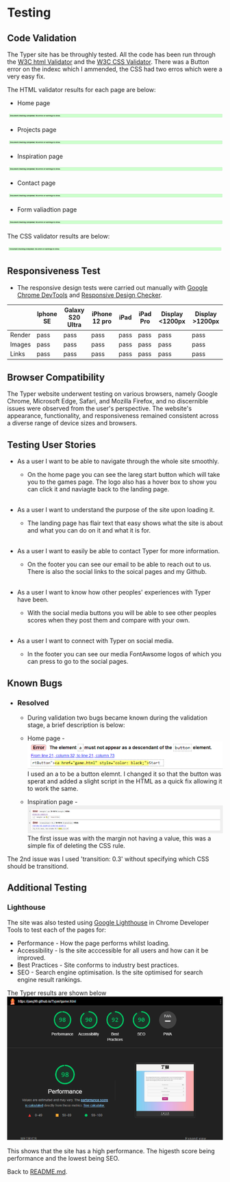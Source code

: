 # Testing
## Code Validation
The Typer site has be throughly tested. All the code has been run through the [W3C html Validator](https://validator.w3.org/) and the [W3C CSS Validator](https://jigsaw.w3.org/css-validator/). There was a Button error on the indexc which I ammended, the CSS had two erros which were a very easy fix.

The HTML validator results for each page are below:

* Home page

![W3C Validator test result](assets/readme-images/w3ctesting.png)

* Projects page

![W3C Validator test result](assets/readme-images/w3ctesting.png)

* Inspiration page

![W3C Validator test result](assets/readme-images/w3ctesting.png)

* Contact page

![W3C Validator test result](assets/readme-images/w3ctesting.png)

* Form valiadtion page

![W3C Validator test result](assets/readme-images/w3ctesting.png)

The CSS validator results are below:

![CSS Validator test result](assets/readme-images/csstesting.png)

## Responsiveness Test

* The responsive design tests were carried out manually with [Google Chrome DevTools](https://developer.chrome.com/docs/devtools/) and [Responsive Design Checker](https://www.responsivedesignchecker.com/).

|        | Iphone SE | Galaxy S20 Ultra | iPhone 12 pro | iPad | iPad Pro | Display <1200px | Display >1200px |
|--------|---------|-----------|----------|------|----------|-----------------|-----------------|
| Render | pass    | pass      | pass     | pass | pass     | pass            | pass            |
| Images | pass    | pass      | pass     | pass | pass     | pass            | pass            |
| Links  | pass    | pass      | pass     | pass | pass     | pass            | pass            |



## Browser Compatibility

The Typer website underwent testing on various browsers, namely Google Chrome, Microsoft Edge, Safari, and Mozilla Firefox, and no discernible issues were observed from the user's perspective. The website's appearance, functionality, and responsiveness remained consistent across a diverse range of device sizes and browsers.

## Testing User Stories

* As a user I want to be able to navigate through the whole site smoothly.
    * On the home page you can see the lareg start button which will take you to the games page. The logo also has a hover box to show you can click it and naviagte back to the landing page.

    <br>
* As a user I want to understand the purpose of the site upon loading it.
    * The landing page has flair text that easy shows what the site is about and what you can do on it and what it is for.

    <br>
* As a user I want to easily be able to contact Typer for more information.
    * On the footer you can see our email to be able to reach out to us. There is also the social links to the soical pages and my Github.

    <br>
* As a user I want to know how other peoples' experiences with Typer have been.
    * With the social media buttons you will be able to see other peoples scores when they post them and compare with your own.

    <br>
* As a user I want to connect with Typer on social media.
    * In the footer you can see our media FontAwsome logos of which you can press to go to the social pages.


## Known Bugs
* ### Resolved

    * During validation two bugs became known during the validation stage, a brief description is below:

    * Home page - 
    ![W3C Validator test result](assets/readme-images/htmlissues.png)
I used an a to be a button elemnt. I changed it so that the button was sperat and added a slight script in the HTML as a quick fix allowing it to work the same.

    * Inspiration page - 
    ![W3C Validator test result](assets/readme-images/cssissues.png)
The first issue was with the margin not having a value, this was a simple fix of deleting the CSS rule.

The 2nd issue was I used 'transition: 0.3' without specifying which CSS should be transitiond.  


## Additional Testing
### Lighthouse
The site was also tested using [Google Lighthouse](https://developers.google.com/web/tools/lighthouse) in Chrome Developer Tools to test each of the pages for:
* Performance - How the page performs whilst loading.
* Accessibility - Is the site acccessible for all users and how can it be improved.
* Best Practices - Site conforms to industry best practices.
* SEO - Search engine optimisation. Is the site optimised for search engine result rankings.

The Typer results are shown below
![Lighthouse test results](assets/readme-images/lighthouse.png)

This shows that the site has a high performance. The higesth score being performance and the lowest being SEO.


Back to [README.md](./README.md#testing).
